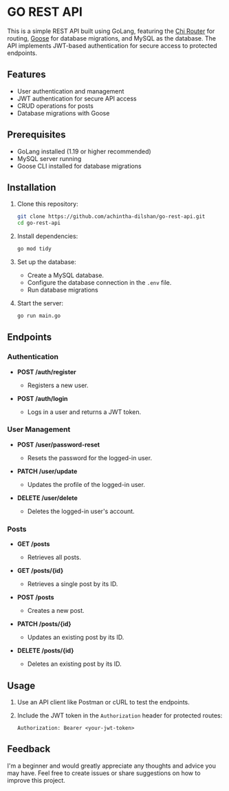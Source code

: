 # GO REST API

This is a simple REST API built using GoLang, featuring the [Chi Router](https://github.com/go-chi/chi) for routing, [Goose](https://github.com/pressly/goose) for database migrations, and MySQL as the database. The API implements JWT-based authentication for secure access to protected endpoints.

## Features

- User authentication and management
- JWT authentication for secure API access
- CRUD operations for posts
- Database migrations with Goose

## Prerequisites

- GoLang installed (1.19 or higher recommended)
- MySQL server running
- Goose CLI installed for database migrations

## Installation

1. Clone this repository:

   ```bash
   git clone https://github.com/achintha-dilshan/go-rest-api.git
   cd go-rest-api
   ```

2. Install dependencies:

   ```bash
   go mod tidy
   ```

3. Set up the database:

   - Create a MySQL database.
   - Configure the database connection in the `.env` file.
   - Run database migrations

4. Start the server:

   ```bash
   go run main.go
   ```

## Endpoints

### Authentication

- **POST /auth/register**
  - Registers a new user.

- **POST /auth/login**
  - Logs in a user and returns a JWT token.

### User Management

- **POST /user/password-reset**
  - Resets the password for the logged-in user.

- **PATCH /user/update**
  - Updates the profile of the logged-in user.

- **DELETE /user/delete**
  - Deletes the logged-in user's account.

### Posts

- **GET /posts**
  - Retrieves all posts.

- **GET /posts/{id}**
  - Retrieves a single post by its ID.

- **POST /posts**
  - Creates a new post.

- **PATCH /posts/{id}**
  - Updates an existing post by its ID.

- **DELETE /posts/{id}**
  - Deletes an existing post by its ID.

## Usage

1. Use an API client like Postman or cURL to test the endpoints.
2. Include the JWT token in the `Authorization` header for protected routes:

   ```http
   Authorization: Bearer <your-jwt-token>
   ```

## Feedback

I'm a beginner and would greatly appreciate any thoughts and advice you may have. Feel free to create issues or share suggestions on how to improve this project.
